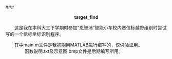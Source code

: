 ###<center>**target_find**</center>

　　这是我在本科大三下学期时参加“恩智浦”智能小车校内赛信标越野组别时尝试写的一个信标坐标识别程序。

　　其中main.m文件是我初期用MATLAB进行编写的，仅供验证用。
　　
　　函数说明.txt及示意图.bmp文件是后期编写所用。
